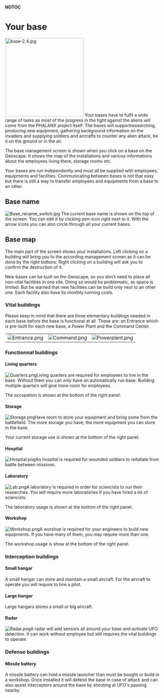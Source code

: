 __NOTOC__

# Your base

<img src="base-2.4.jpg" title="base-2.4.jpg" width="256"
alt="base-2.4.jpg" /> Your bases have to fulfil a wide range of tasks as
most of the progress in the fight against the aliens will come from the
PHALANX project itself. The bases will supportresearching, producing new
equipment, gathering background information on the invaders and
supplying soldiers and aircrafts to counter any alien attack, be it on
the ground or in the air.

The base management screen is shown when you click on a base on the
Geoscape. It shows the map of the installations and various informations
about the employees living there, storage rooms etc.

Your bases are run independently and must all be supplied with
employees, equipments and facilities. Communicating between bases is not
that easy but there is still a way to transfer employees and equipments
from a base to an other.

## Base name

![](Base_rename_switch.jpg "Base_rename_switch.jpg") The current base
name is shown on the top of the screen. You can edit it by clicking
pen-icon right next to it. With the arrow icons you can also circle
through all your current bases.

## Base map

The main part of the screen shows your installations. Left clicking on a
building will bring you to the according management screen as it can be
done by the right buttons. Right clicking on a building will ask you to
confirm the destruction of it.

New bases can be built on the Geoscape, so you don't need to place all
non-vital facilities in one site. Doing so would be problematic, as
space is limited. But be warned that new facilities can be build only
next to an other one. Each facility also have its monthly running costs.

### Vital buildings

Please keep in mind that there are three elementary buildings needed in
each base before the base is functional at all. These are: an Entrance
which is pre-built for each new base, a Power Plant and the Command
Center.

|                                  |                                |                                      |
|----------------------------------|--------------------------------|--------------------------------------|
| ![](Entrance.png "Entrance.png") | ![](Command.png "Command.png") | ![](Powerplant.png "Powerplant.png") |

### Functionnal buildings

#### Living quarters

![](Quarters.png "Quarters.png")Living quarters are required for
employees to live in the base. Without them you can only have an
automatically run base. Building multiple quarters will give more room
for employees.

The occupation is shown at the bottom of the right panel.

#### Storage

![](Storage.png "Storage.png")Have room to store your equipment and
bring some from the battlefield. The more storage you have, the more
equipment you can store in the base.

Your current storage use is shown at the bottom of the right panel.

#### Hospital

![](Hospital.png "Hospital.png")An hospital is required for wounded
soldiers to reitaliate from battle between missions.

#### Laboratory

![](Lab.png "Lab.png")A laboratory is required in order for sciencists
to run their researches. You will require more laboratories if you have
hired a lot of sciencists.

The laboratory usage is shown at the bottom of the right panel.

#### Workshop

![](Workshop.png "Workshop.png")A worshop is required for your engineers
to build new equipments. If you have many of them, you may require more
than one.

The workshop usage is show at the bottom of the right panel.

### Interception buildings

#### Small hangar

A small hangar can store and maintain a small aircraft. For the aircraft
to operate you will require to hire a pilot.

#### Large hangar

Large hangars stores a small or big aircraft.

#### Radar

![](Radar.png "Radar.png")A radar will add sensors all around your base
and activate UFO detection. It can work without employee but still
requires the vital buildings to operate.

### Defense buildings

#### Missile battery

A missile battery can hold a missile launcher than must be bought or
build in a workshop. Once installed it will defend the base in case of
attack and can also assist interceptors around the base by shooting at
UFO's passing nearby.